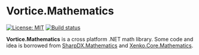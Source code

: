 # Vortice.Mathematics

[![License: MIT](https://img.shields.io/badge/License-MIT-yellow.svg)](https://github.com/amerkoleci/Vortice.Mathematics/blob/master/LICENSE)
[![Build status](https://ci.appveyor.com/api/projects/status/0lhbyocgyxpjvmg8?svg=true)](https://ci.appveyor.com/project/amerkoleci/vortice-mathematics)

**Vortice.Mathematics** is a cross platform .NET math library. Some code and idea is borrowed from [SharpDX.Mathematics](https://github.com/sharpdx/SharpDX/tree/master/Source/SharpDX.Mathematics) and [Xenko.Core.Mathematics](https://github.com/xenko3d/xenko/tree/master/sources/core/Xenko.Core.Mathematics).
